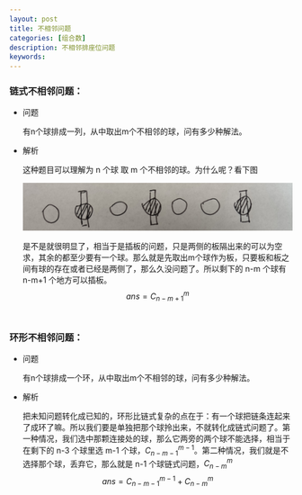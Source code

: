 ```yaml
---
layout: post
title: 不相邻问题
categories: [组合数]
description: 不相邻排座位问题
keywords: 
---
```


### 链式不相邻问题：

* 问题

  有n个球排成一列，从中取出m个不相邻的球，问有多少种解法。

* 解析

  这种题目可以理解为 n 个球 取 m 个不相邻的球。为什么呢？看下图

  <img src="/images/posts/Not Neighbors Permutation/1.jpg" />

  是不是就很明显了，相当于是插板的问题，只是两侧的板隔出来的可以为空求，其余的都至少要有一个球。那么就是先取出m个球作为板，只要板和板之间有球的存在或者已经是两侧了，那么久没问题了。所以剩下的 n-m 个球有 n-m+1 个地方可以插板。
  $$
  ans=C_{n-m+1}^m
  $$
  <br>

### 环形不相邻问题：

* 问题

  有n个球排成一个环，从中取出m个不相邻的球，问有多少种解法。

* 解析

  把未知问题转化成已知的，环形比链式复杂的点在于：有一个球把链条连起来了成环了嘛。所以我们要是单独把那个球拎出来，不就转化成链式问题了。第一种情况，我们选中那颗连接处的球，那么它两旁的两个球不能选择，相当于在剩下的 n-3 个球里选 m-1 个球，$C_{n-m-1}^{m-1}$。第二种情况，我们就是不选择那个球，丢弃它，那么就是 n-1 个球链式问题，$C_{n-m}^{m}$
  $$
  ans=C_{n-m-1}^{m-1}+C_{n-m}^{m}
  $$
  